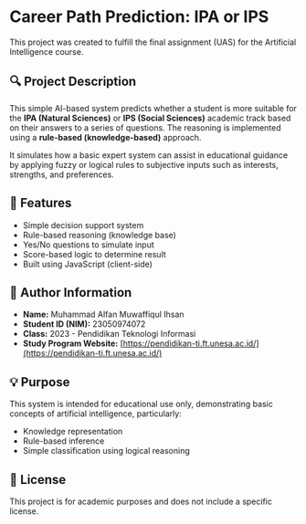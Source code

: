 # Career Path Prediction: IPA or IPS

This project was created to fulfill the final assignment (UAS) for the Artificial Intelligence course.

## 🔍 Project Description

This simple AI-based system predicts whether a student is more suitable for the **IPA (Natural Sciences)** or **IPS (Social Sciences)** academic track based on their answers to a series of questions. The reasoning is implemented using a **rule-based (knowledge-based)** approach.

It simulates how a basic expert system can assist in educational guidance by applying fuzzy or logical rules to subjective inputs such as interests, strengths, and preferences.

## 🧠 Features

- Simple decision support system
- Rule-based reasoning (knowledge base)
- Yes/No questions to simulate input
- Score-based logic to determine result
- Built using JavaScript (client-side)

## 👤 Author Information

- **Name:** Muhammad Alfan Muwaffiqul Ihsan  
- **Student ID (NIM):** 23050974072  
- **Class:** 2023 - Pendidikan Teknologi Informasi  
- **Study Program Website:** [https://pendidikan-ti.ft.unesa.ac.id/](https://pendidikan-ti.ft.unesa.ac.id/)

## 💡 Purpose

This system is intended for educational use only, demonstrating basic concepts of artificial intelligence, particularly:
- Knowledge representation
- Rule-based inference
- Simple classification using logical reasoning

## 📝 License

This project is for academic purposes and does not include a specific license.
